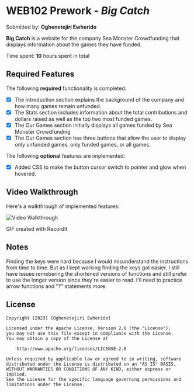 # WEB102 Prework - *Big Catch*

Submitted by: **Oghenetejiri Ewherido**

**Big Catch** is a website for the company Sea Monster Crowdfunding that displays information about the games they have funded.

Time spent: **10** hours spent in total

## Required Features

The following **required** functionality is completed:

* [x] The introduction section explains the background of the company and how many games remain unfunded.
* [x] The Stats section includes information about the total contributions and dollars raised as well as the top two most funded games.
* [x] The Our Games section initially displays all games funded by Sea Monster Crowdfunding
* [x] The Our Games section has three buttons that allow the user to display only unfunded games, only funded games, or all games.

The following **optional** features are implemented:

* [x] Added CSS to make the button cursor switch to pointer and glow when hovered.

## Video Walkthrough

Here's a walkthrough of implemented features:

<img src='assets/walkthrough.gif' title='Video Walkthrough' width= '' alt='Video Walkthrough' />

<!-- Replace this with whatever GIF tool you used! -->
GIF created with RecordIt  
<!-- Recommended tools:
[Kap](https://getkap.co/) for macOS
[ScreenToGif](https://www.screentogif.com/) for Windows
[peek](https://github.com/phw/peek) for Linux. -->

## Notes

Finding the keys were hard because I would misunderstand the instructions from time to time. But as I kept working finding the keys got easier. I still have issues remebering the shortened versions of functions and still prefer to use the longer version since they're easier to read. I'll need to practice arrow functions and "?" statements more.

## License

    Copyright [2023] [Oghenetejiri Ewherido]

    Licensed under the Apache License, Version 2.0 (the "License");
    you may not use this file except in compliance with the License.
    You may obtain a copy of the License at

        http://www.apache.org/licenses/LICENSE-2.0

    Unless required by applicable law or agreed to in writing, software
    distributed under the License is distributed on an "AS IS" BASIS,
    WITHOUT WARRANTIES OR CONDITIONS OF ANY KIND, either express or implied.
    See the License for the specific language governing permissions and
    limitations under the License.
